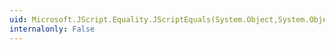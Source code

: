 ```yaml
---
uid: Microsoft.JScript.Equality.JScriptEquals(System.Object,System.Object)
internalonly: False
---
```

